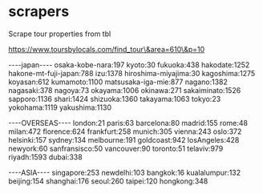 # scrapers

Scrape tour properties from tbl


https://www.toursbylocals.com/find_tour\&area=610\&p=10

----japan----
osaka-kobe-nara:197
kyoto:30
fukuoka:438
hakodate:1252
hakone-mt-fuji-japan:788
izu:1378
hiroshima-miyajima:30
kagoshima:1275
koyasan:612
kumamoto:1100
matsusaka-iga-mie:877
nagano:1382
nagasaki:378
nagoya:73
okayama:1006
okinawa:271
sakaiminato:1526
sapporo:1136
shari:1424
shizuoka:1360
takayama:1063
tokyo:23
yokohama:1119
yakushima:1130

----OVERSEAS----
london:21
paris:63
barcelona:80
madrid:155
rome:48
milan:472
florence:624
frankfurt:258
munich:305
vienna:243
oslo:372
helsinki:157
sydney:134
melbourne:191
goldcoast:942
losAngeles:428
newyork:60
sanfransisco:50
vancouver:90
toronto:51
telaviv:979
riyadh:1593
dubai:338

----ASIA----
singapore:253
newdelhi:103
bangkok:16
kualalumpur:132
beijing:154
shanghai:176
seoul:260
taipei:120
hongkong:348
